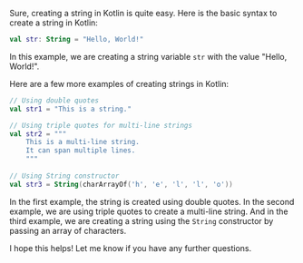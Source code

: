 Sure, creating a string in Kotlin is quite easy. Here is the basic syntax to create a string in Kotlin:

```kotlin
val str: String = "Hello, World!"
```

In this example, we are creating a string variable `str` with the value "Hello, World!". 

Here are a few more examples of creating strings in Kotlin:

```kotlin
// Using double quotes
val str1 = "This is a string."

// Using triple quotes for multi-line strings
val str2 = """
    This is a multi-line string.
    It can span multiple lines.
    """
    
// Using String constructor
val str3 = String(charArrayOf('h', 'e', 'l', 'l', 'o'))
```

In the first example, the string is created using double quotes. In the second example, we are using triple quotes to create a multi-line string. And in the third example, we are creating a string using the `String` constructor by passing an array of characters. 

I hope this helps! Let me know if you have any further questions.